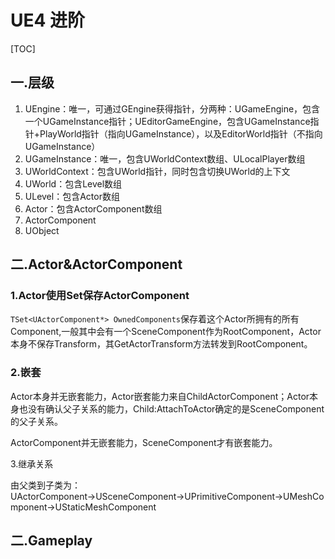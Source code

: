 # UE4 进阶 

[TOC]

## 一.层级

1. UEngine：唯一，可通过GEngine获得指针，分两种：UGameEngine，包含一个UGameInstance指针；UEditorGameEngine，包含UGameInstance指针+PlayWorld指针（指向UGameInstance），以及EditorWorld指针（不指向UGameInstance）
2. UGameInstance：唯一，包含UWorldContext数组、ULocalPlayer数组
3. UWorldContext：包含UWorld指针，同时包含切换UWorld的上下文
4. UWorld：包含Level数组
5. ULevel：包含Actor数组
6. Actor：包含ActorComponent数组
7. ActorComponent
8. UObject

## 二.Actor&ActorComponent

### 1.Actor使用Set保存ActorComponent 

`TSet<UActorComponent*> OwnedComponents`保存着这个Actor所拥有的所有Component,一般其中会有一个SceneComponent作为RootComponent，Actor本身不保存Transform，其GetActorTransform方法转发到RootComponent。

### 2.嵌套

Actor本身并无嵌套能力，Actor嵌套能力来自ChildActorComponent；Actor本身也没有确认父子关系的能力，Child:AttachToActor确定的是SceneComponent的父子关系。

ActorComponent并无嵌套能力，SceneComponent才有嵌套能力。

3.继承关系

由父类到子类为：UActorComponent→USceneComponent→UPrimitiveComponent→UMeshComponent→UStaticMeshComponent

## 二.Gameplay



